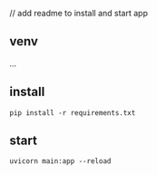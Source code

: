 // add readme to install and start app

## venv
...


## install
```
pip install -r requirements.txt
```


## start

```
uvicorn main:app --reload
```